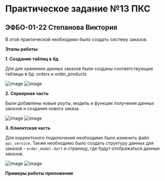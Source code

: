 # Практическое задание №13 ПКС
## ЭФБО-01-22 Степанова Виктория

В этой практической необходимо было создать систему заказов.

**Этапы работы:**

**1. Создание таблиц в бд**

Для для хранению данных заказов были созданы соответствующие таблицы в бд: orders и order_products

![image](https://github.com/user-attachments/assets/23cffa0a-1675-4bf4-9cfa-66ae9d13799e)
![image](https://github.com/user-attachments/assets/64122fa9-64d8-432e-a637-55a8a0a983bc)

**2. Серверная часть**

Были добавлены новые роуты, модель и функции получения данных заказов и создания нового заказа

![image](https://github.com/user-attachments/assets/02a2776f-ae9c-4a92-b4f5-670f93b03a0d)
![image](https://github.com/user-attachments/assets/890d584f-e7e5-430c-8238-c8a8bab1df25)

**3. Клиентская часть**

Для корректоного подключения необходимо было изменить файл `api_service`. Также необходимо было создать структуру данных для заказов - `order_model.dart` и страницу, где будут отображаться данные заказов.

![image](https://github.com/user-attachments/assets/f3194ebc-1c7f-4a66-bd90-846dfff87cd1)
![image](https://github.com/user-attachments/assets/e66db17f-548a-4014-a340-5b7108703d5a)

**Примеры работы приложения**


